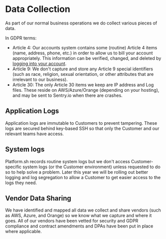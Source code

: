 # Data Collection

As part of our normal business operations we do collect various pieces of data.

In GDPR terms:

* Article 4: Our accounts system contains some (routine) Article 4 items (name, address, phone, etc.) in order to allow us to bill your account appropriately.  This information can be verified, changed, and deleted by [logging into your account](https://accounts.platform.sh/).
* Article 9: We don't capture and store any Article 9 special identifiers (such as race, religion, sexual orientation, or other attributes that are irrelevant to our business). 
* Article 30: The only Article 30 items we keep are IP address and Log files. These reside on AWS/Azure/Orange (depending on your hosting), and may be sent to Sentry.io when there are crashes.

## Application Logs

Application logs are immutable to Customers to prevent tampering. These logs are secured behind key-based SSH so that only the Customer and our relevant teams have access.

## System logs

Platform.sh records routine system logs but we don't access Customer-specific system logs (or the Customer environment) unless requested to do so to help solve a problem. Later this year we will be rolling out better logging and log segregation to allow a Customer to get easier access to the logs they need.
## Vendor Data Sharing

We have identified and mapped all data we collect and share vendors (such as AWS, Azure, and Orange) so we know what we capture and where it goes. All of our vendors have been vetted for security and GDPR compliance and contract amendments and DPAs have been put in place where applicable.
